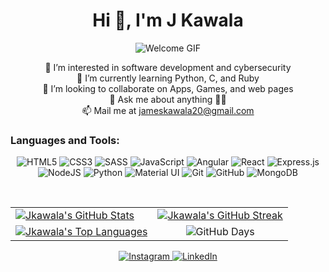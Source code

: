 <h1 align="center">Hi 👋, I'm J Kawala</h1>
<p align="center">
  <img src="https://user-images.githubusercontent.com/73097560/115834477-dbab4500-a447-11eb-908a-139a6edaec5c.gif" alt="Welcome GIF">
</p>

<p align="center">
  👀 I’m interested in software development and cybersecurity <br>
  🌱 I’m currently learning Python, C, and Ruby <br>
  💞️ I’m looking to collaborate on Apps, Games, and web pages <br>
  💬 Ask me about anything 👨‍💻 <br>
  📫 Mail me at <a href="mailto:jameskawala20@gmail.com">jameskawala20@gmail.com</a>
</p>

<h3 align="left">Languages and Tools:</h3>
<p align="center"> 
  <img alt="HTML5" src="https://img.shields.io/badge/html5-%23E34F26.svg?&style=for-the-badge&logo=html5&logoColor=white"/>
  <img alt="CSS3" src="https://img.shields.io/badge/css3-%231572B6.svg?&style=for-the-badge&logo=css3&logoColor=white"/>
  <img alt="SASS" src="https://img.shields.io/badge/SASS-hotpink.svg?&style=for-the-badge&logo=SASS&logoColor=white"/>
  <img alt="JavaScript" src="https://img.shields.io/badge/javascript-%23323330.svg?&style=for-the-badge&logo=javascript&logoColor=%23F7DF1E"/>
  <img alt="Angular" src="https://img.shields.io/badge/Angular-DD0031?style=for-the-badge&logo=angular&logoColor=white"/>
  <img alt="React" src="https://img.shields.io/badge/react-%2320232a.svg?&style=for-the-badge&logo=react&logoColor=%2361DAFB"/>
  <img alt="Express.js" src="https://img.shields.io/badge/express.js-%23404d59.svg?&style=for-the-badge"/>
  <img alt="NodeJS" src="https://img.shields.io/badge/node.js-%2343853D.svg?&style=for-the-badge&logo=node.js&logoColor=white"/>
  <img alt="Python" src="https://img.shields.io/badge/python-%2314354C.svg?&style=for-the-badge&logo=python&logoColor=white"/>
  <img alt="Material UI" src="https://img.shields.io/badge/materialui-%230081CB.svg?&style=for-the-badge&logo=material-ui&logoColor=white"/>
  <img alt="Git" src="https://img.shields.io/badge/git-%23F05033.svg?&style=for-the-badge&logo=git&logoColor=white"/>
  <img alt="GitHub" src="https://img.shields.io/badge/github-%23121011.svg?&style=for-the-badge&logo=github&logoColor=white"/>
  <img alt="MongoDB" src ="https://img.shields.io/badge/MongoDB-%234ea94b.svg?&style=for-the-badge&logo=mongodb&logoColor=white"/>
</p>

<br/>

<table align="center">
  <tr>
    <td>
      <a href="https://github.com/Jkawala">
        <img src="https://github-readme-stats.vercel.app/api?username=Jkawala&show_icons=true&theme=tokyonight&count_private=true&hide_border=true" alt="Jkawala's GitHub Stats" />
      </a>
    </td>
    <td> 
      <a href="https://github.com/Jkawala">
        <img src="http://github-readme-streak-stats.herokuapp.com?user=Jkawala&hide_border=true&theme=tokyonight" alt="Jkawala's GitHub Streak" />
      </a>
    </td>
  </tr>
  <tr>
    <td>
      <a href="https://github.com/Jkawala">
        <img src="https://github-readme-stats.vercel.app/api/top-langs/?username=Jkawala&langs_count=8&layout=compact&theme=tokyonight&hide_border=true" alt="Jkawala's Top Languages" />
      </a>
    </td>
    <td colspan="2" align="center">
      <img src="https://img.shields.io/badge/GitHub%20Days-1987-blue" alt="GitHub Days">
    </td>
  </tr>
</table>

<p align="center"> 
  <a href="https://www.instagram.com/spot.kawala/">
    <img alt="Instagram" src="https://img.shields.io/badge/Jkawala-%23E4405F.svg?&style=for-the-badge&logo=Instagram&logoColor=white"/>
  </a>
  <a href="https://www.linkedin.com/in/james-kawala/">
    <img alt="LinkedIn" src="https://img.shields.io/badge/linkedin-%230077B5.svg?&style=for-the-badge&logo=linkedin&logoColor=white"/>
  </a>
</p>

<!---
Jkawala/Jkawala is a ✨ special ✨ repository because its `README.md` (this file) appears on your GitHub profile.
You can click the Preview link to take a look at your changes.
--->

